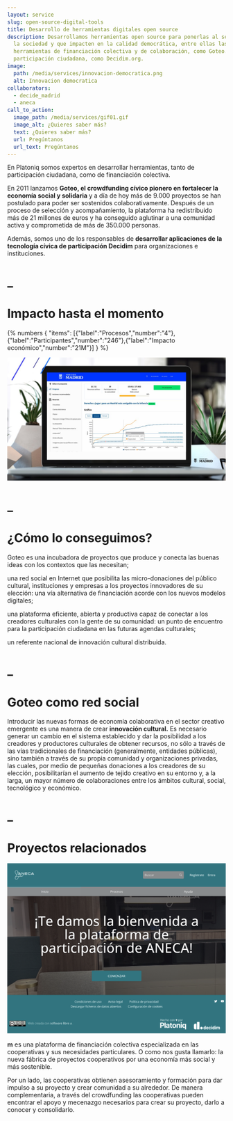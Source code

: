 ```yaml
---
layout: service
slug: open-source-digital-tools
title: Desarrollo de herramientas digitales open source
description: Desarrollamos herramientas open source para ponerlas al servicio de
  la sociedad y que impacten en la calidad democrática, entre ellas las
  herramientas de financiación colectiva y de colaboración, como Goteo.org, y de
  participación ciudadana, como Decidim.org.
image:
  path: /media/services/innovacion-democratica.png
  alt: Innovacion democratica
collaborators:
  - decide_madrid
  - aneca
call_to_action:
  image_path: /media/services/gif01.gif
  image_alt: ¿Quieres saber más?
  text: ¿Quieres saber más?
  url: Pregúntanos
  url_text: Pregúntanos
---
```

En Platoniq somos expertos en desarrollar herramientas, tanto de participación ciudadana, como de financiación colectiva.

En 2011 lanzamos **Goteo, el crowdfunding cívico pionero en fortalecer la economía social y solidaria** y a día de hoy más de 9.000 proyectos se han postulado para poder ser sostenidos colaborativamente. Después de un proceso de selección y acompañamiento, la plataforma ha redistribuido más de 21 millones de euros y ha conseguido aglutinar a una comunidad activa y comprometida de más de 350.000 personas.

Además, somos uno de los responsables de **desarrollar aplicaciones de la tecnología cívica de participación Decidim** para organizaciones e instituciones.

# _

# Impacto hasta el momento

{% numbers { "items": [{"label":"Procesos","number":"4"},{"label":"Participantes","number":"246"},{"label":"Impacto económico","number":"21M"}] } %}

![Decide Madrid](/media/photo_2024-07-31_15-48-10.jpg "Decide Madrid")

# _

# ¿Cómo lo conseguimos?

Goteo es una incubadora de proyectos que produce y conecta las buenas ideas con los contextos que las necesitan;

una red social en Internet que posibilita las micro-donaciones del público cultural, instituciones y empresas a los proyectos innovadores de su elección: una vía alternativa de financiación acorde con los nuevos modelos digitales;

una plataforma eficiente, abierta y productiva capaz de conectar a los creadores culturales con la gente de su comunidad: un punto de encuentro para la participación ciudadana en las futuras agendas culturales;

un referente nacional de innovación cultural distribuida.

# _

# Goteo como red social

Introducir las nuevas formas de economía colaborativa en el sector creativo emergente es una manera de crear **innovación cultural.**
 Es necesario generar un cambio en el sistema establecido y dar la  posibilidad a los creadores y productores culturales de obtener  recursos, no sólo a través de las vías tradicionales de financiación  (generalmente, entidades públicas), sino también a través de su propia  comunidad y organizaciones privadas, las cuales, por medio de pequeñas  donaciones a los creadores de su elección, posibilitarían el aumento de  tejido creativo en su entorno y, a la larga, un mayor número de  colaboraciones entre los ámbitos cultural, social, tecnológico y  económico.

# _

# Proyectos relacionados

![ANECA](/media/captura-de-pantalla-2024-12-10-a-las-9.37.59.png "ANECA")

**m** es una plataforma de financiación colectiva especializada en las cooperativas y sus necesidades particulares. O como nos gusta llamarlo: la nueva fábrica de proyectos cooperativos por una economía más social y más sostenible.

Por un lado, las cooperativas obtienen asesoramiento y formación para dar impulso a su proyecto y crear comunidad a su alrededor. De manera complementaria, a través del crowdfunding las cooperativas pueden encontrar el apoyo y mecenazgo necesarios para crear su proyecto, darlo a conocer y consolidarlo.

